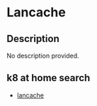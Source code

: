 # Lancache

## Description

No description provided.

## k8 at home search

- [lancache](https://nanne.dev/k8s-at-home-search/#/lancache)
